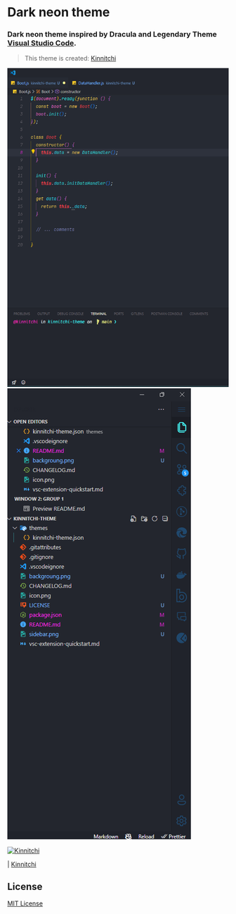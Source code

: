 # Dark neon theme
### Dark neon theme inspired by Dracula and Legendary Theme [Visual Studio Code](http://code.visualstudio.com).

> This theme is created: [Kinnitchi](https://github.com/kinnitchi) 


![Screenshot](backgroung.png)
![Screenshot](sidebar.png)



<a href="https://github.com/kinnitchi">
    <img src="https://avatars.githubusercontent.com/u/79287925?v=4" alt="Kinnitchi" width="100">
</a>

| [Kinnitchi](https://github.com/kinnitchi)

## License

[MIT License](./LICENSE)
